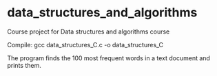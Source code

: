 # data_structures_and_algorithms
Course project for Data structures and algorithms course

Compile: gcc data_structures_C.c -o data_structures_C

The program finds the 100 most frequent words in a text document and prints them.